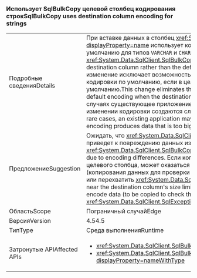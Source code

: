 ### <a name="sqlbulkcopy-uses-destination-column-encoding-for-strings"></a><span data-ttu-id="f5106-101">Использует SqlBulkCopy целевой столбец кодирования строк</span><span class="sxs-lookup"><span data-stu-id="f5106-101">SqlBulkCopy uses destination column encoding for strings</span></span>

|   |   |
|---|---|
|<span data-ttu-id="f5106-102">Подробные сведения</span><span class="sxs-lookup"><span data-stu-id="f5106-102">Details</span></span>|<span data-ttu-id="f5106-103">При вставке данных в столбец <xref:System.Data.SqlClient.SqlBulkCopy?displayProperty=name> использует кодировку целевого столбца, а не кодировку по умолчанию для типов <code>VARCHAR</code> и <code>CHAR</code>.</span><span class="sxs-lookup"><span data-stu-id="f5106-103">When inserting data into a column, <xref:System.Data.SqlClient.SqlBulkCopy?displayProperty=name> uses the encoding of the destination column rather than the default encoding for <code>VARCHAR</code> and <code>CHAR</code> types.</span></span> <span data-ttu-id="f5106-104">Это изменение исключает возможность повреждения данных, вызванного использованием кодировки по умолчанию, если в целевом столбце не используется кодировка по умолчанию.</span><span class="sxs-lookup"><span data-stu-id="f5106-104">This change eliminates the possibility of data corruption caused by using the default encoding when the destination column does not use the default encoding.</span></span> <span data-ttu-id="f5106-105">В редких случаях существующее приложение может вызывать исключение SqlException при изменении кодировки создаются слишком большие для целевого столбца данные.</span><span class="sxs-lookup"><span data-stu-id="f5106-105">In rare cases, an existing application may throw a SqlException exception if the change in encoding produces data that is too big to fit into the destination column.</span></span>|
|<span data-ttu-id="f5106-106">Предложение</span><span class="sxs-lookup"><span data-stu-id="f5106-106">Suggestion</span></span>|<span data-ttu-id="f5106-107">Ожидать, что <xref:System.Data.SqlClient.SqlBulkCopy?displayProperty=name> больше не приведет к повреждению данных из-за различия кодировки.</span><span class="sxs-lookup"><span data-stu-id="f5106-107">Expect that <xref:System.Data.SqlClient.SqlBulkCopy?displayProperty=name> will no longer corrupt data due to encoding differences.</span></span> <span data-ttu-id="f5106-108">Если копируются строки рядом с ограничение размера целевого столбца, может оказаться необходимым кодируемый либо предварительно (копирования данных для проверки того, что данные помещаются в целевом столбце) или перехватить <xref:System.Data.SqlClient.SqlException?displayProperty=name>s.</span><span class="sxs-lookup"><span data-stu-id="f5106-108">If strings near the destination column's size limit are being copied, it may be necessary to either pre-encode data (to be copied to check that the data will fit in the destination column) or catch <xref:System.Data.SqlClient.SqlException?displayProperty=name>s.</span></span>|
|<span data-ttu-id="f5106-109">Область</span><span class="sxs-lookup"><span data-stu-id="f5106-109">Scope</span></span>|<span data-ttu-id="f5106-110">Пограничный случай</span><span class="sxs-lookup"><span data-stu-id="f5106-110">Edge</span></span>|
|<span data-ttu-id="f5106-111">Версия</span><span class="sxs-lookup"><span data-stu-id="f5106-111">Version</span></span>|<span data-ttu-id="f5106-112">4.5</span><span class="sxs-lookup"><span data-stu-id="f5106-112">4.5</span></span>|
|<span data-ttu-id="f5106-113">Тип</span><span class="sxs-lookup"><span data-stu-id="f5106-113">Type</span></span>|<span data-ttu-id="f5106-114">Среда выполнения</span><span class="sxs-lookup"><span data-stu-id="f5106-114">Runtime</span></span>|
|<span data-ttu-id="f5106-115">Затронутые API</span><span class="sxs-lookup"><span data-stu-id="f5106-115">Affected APIs</span></span>|<ul><li><xref:System.Data.SqlClient.SqlBulkCopy?displayProperty=nameWithType></li><li><xref:System.Data.SqlClient.SqlBulkCopy.%23ctor(System.Data.SqlClient.SqlConnection)?displayProperty=nameWithType></li></ul>|

